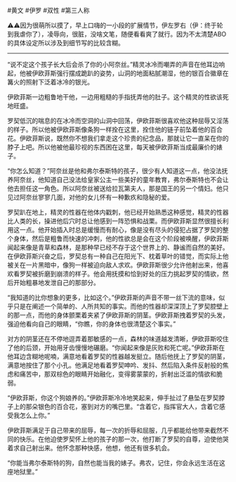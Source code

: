 #黄文 #伊罗 #双性 #第三人称 

⚠⚠因为很萌所以摸了，早上口嗨的一小段的扩展情节，伊左罗右（伊：终于轮到我虐你了），凌辱向，很脏，没啥文笔，随便看看爽了就行。因为不太清楚ABO的具体设定所以涉及到细节写的比较含糊。

---

“说不定这个孩子长大后会杀了你的小阿奈丝。”精灵冰冷而嘲弄的声音在他耳边响起，他被伊欧菲斯强行摆成跪趴的姿势，山洞的地面粘腻潮湿，他的银百合徽章在篝火的照射下泛着冰冷的银光。

伊欧菲斯一边粗鲁地干他，一边用粗糙的手指抚弄他的肚子。这个精灵的性欲该死地旺盛。

罗契低沉的喘息的在冰冷而空洞的山洞中回荡，伊欧菲斯很喜欢他这种屈辱又淫荡的样子。所以他被伊欧菲斯像条狗一样拴在这里，拴住他的链子前坠着他的百合花。伊欧菲斯说，既然你不想我们拿走这个珍贵的纪念品，那就让它一直呆在你的脖子上吧。所以他被他最珍视的东西困在这里，每天被伊欧菲斯当成最廉价的婊子。

“你怎么知道？”阿奈丝是他和弗尔泰斯特的孩子，很少有人知道这一点，他没法抚养阿奈丝，他知道自己没法给皇家公主一些美好的童年教育，弗尔泰斯特也不会让他去担任这一角色。所以阿奈丝被送给拉瓦第夫人，那是国王的另一个情妇。他只见过阿奈丝寥寥几面，对他的女儿怀有一种歉疚和隐秘的爱。

罗契趴在地上，精灵的性器在他体内戳刺，他已经开始熟悉这种感觉，精灵的性器比人类的长，操进他后穴时总让他感到一阵恐惧和战栗。而伊欧菲斯显然很擅长利用这一点。他开始插入时总是缓慢而有耐心，像是没有尽头的侵犯占据了罗契的整个身体，然后是粗鲁而快速的冲刺，他的性欲总是会在这个阶段被唤醒，伊欧菲斯闻起来像是青草和森林，是那种早已经不存于这个世界上的、静谧而自然的美好。在伊欧菲斯兴奋之后，罗契总有一种自己在阳光下、枕着草叶的错觉，而实际上他被关在一片黑暗中，像狗一样被迫向敌人求欢。伊欧菲斯很少允许他射出来，他喜欢看罗契被折磨到崩溃的样子。他会用抚摸和恰到好处的压力挑起罗契的情欲，然后开始粗暴地发泄自己的那部分。

“我知道的比你想象的更多，比如这个。”伊欧菲斯的声音不带一丝下流的意味，似乎只是在阐述一个简单的、人所共知的事实。而他的性器却深深顶上了罗契腔壁上的那一点，而他的身体颤栗着夹紧了伊欧菲斯的阴茎。伊欧菲斯拽着罗契的头发，强迫他看向自己的眼睛，“你瞧，你的身体也很清楚这个事实。”

对方的阴茎还在不停地逗弄着那敏感的一点，森林的味道越发清晰，伊欧菲斯咬住了他的后颈，开始用牙齿慢慢地碾磨。“你闻起来像是灰败和死亡呢。”伊欧菲斯在他耳边含糊地呢喃，满意地看着罗契的性器越发挺立。随后他抚上了罗契的阴茎，满意地按住了那个小孔。他满足地看着罗契呻吟、发抖、然后陷入条件反射般的焦虑和痛苦中，那双棕色的眼睛开始融化，变得雾蒙蒙的，折射出泛滥的情欲和脆弱。

“伊欧菲斯，你这个狗娘养的。”伊欧菲斯冷冷地笑起来，伸手扯过了悬坠在罗契脖子上的那朵银色的百合花，塞到对方的嘴巴里。“含着它，指挥官大人，含着它感受我怎么上你。”

伊欧菲斯满足于自己带来的屈辱，每一次的折辱和屈服，几乎都能给他带来截然不同的快乐。在他迫使罗契怀上他的孩子的那一次，他打断了罗契的自尊，迫使他哭着求自己射出来。他怀念那种快感，他想，他还有很多机会。

“你能当弗尔泰斯特的狗，自然也能当我的婊子。弗农，记住，你会永远生活在这座地狱里。”